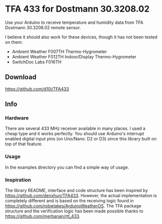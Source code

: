 # TFA 433 for Dostmann 30.3208.02

Use your Arduino to receive temperature and humidity data from TFA Dostmann 30.3208.02 remote sensor.

I believe it should also work for these devices, though it has not been tested on them:
- Ambient Weather F007TH Thermo-Hygrometer
- Ambient Weather F012TH Indoor/Display Thermo-Hygrometer
- SwitchDoc Labs F016TH

## Download
https://github.com/d10i/TFA433

## Info
### Hardware

There are several 433 MHz receiver available in many places. I used a cheap type and it works perfectly. You should use Arduino's interrupt enabled digital input pins (on Uno/Nano: D2 or D3) since this library built on top of that feature.

### Usage

In the examples directory you can find a simple way of usage.

### Inspiration

The library README, interface and code structure has been inspired by https://github.com/denxhun/TFA433. However, the actual implementation is completely different and is based on the receiving logic found in https://github.com/robwlakes/ArduinoWeatherOS. The TFA package structure and the verification logic has been made possible thanks to https://github.com/merbanan/rtl_433.
